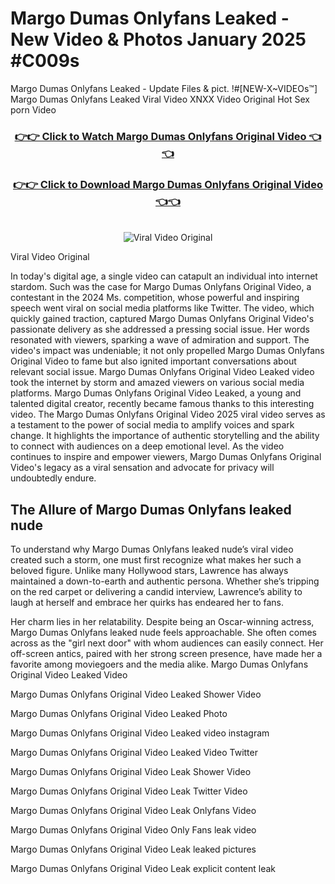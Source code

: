 # Margo Dumas Onlyfans Leaked - New Video & Photos January 2025 #C009s

Margo Dumas Onlyfans Leaked - Update Files & pict. !#[NEW-X~VIDEOs™] Margo Dumas Onlyfans Leaked Viral Video XNXX Video Original Hot Sex porn Video
<br>
<div align="center">
<h3><a href="https://links2leaks.com?utm_source=margodumas&utm_medium=gitlong" rel="nofollow">👉👉 Click to Watch Margo Dumas Onlyfans Original Video 👈👈</a></h3>
<h3><a href="https://links2leaks.com?utm_source=margodumas&utm_medium=gitlong" rel="nofollow">👉👉 Click to Download Margo Dumas Onlyfans Original Video 👈👈</a></h3>
<br>
<a href="https://links2leaks.com?utm_source=margodumas&utm_medium=gitlong" rel="nofollow"><img src="https://i.ibb.co/Gkj2r4b/banner.png" alt="Viral Video Original" style="max-width: 100%; display: inline-block;" data-target="animated-image.originalImage"></a>
</div>

Viral Video Original

In today's digital age, a single video can catapult an individual into internet stardom. Such was the case for Margo Dumas Onlyfans Original Video, a contestant in the 2024 Ms. competition, whose powerful and inspiring speech went viral on social media platforms like Twitter.
The video, which quickly gained traction, captured Margo Dumas Onlyfans Original Video's passionate delivery as she addressed a pressing social issue. Her words resonated with viewers, sparking a wave of admiration and support. The video's impact was undeniable; it not only propelled Margo Dumas Onlyfans Original Video to fame but also ignited important conversations about relevant social issue.
Margo Dumas Onlyfans Original Video Leaked video took the internet by storm and amazed viewers on various social media platforms. Margo Dumas Onlyfans Original Video Leaked, a young and talented digital creator, recently became famous thanks to this interesting video.
The Margo Dumas Onlyfans Original Video 2025 viral video serves as a testament to the power of social media to amplify voices and spark change. It highlights the importance of authentic storytelling and the ability to connect with audiences on a deep emotional level. As the video continues to inspire and empower viewers, Margo Dumas Onlyfans Original Video's legacy as a viral sensation and advocate for privacy will undoubtedly endure.

<h2>The Allure of Margo Dumas Onlyfans leaked nude</h2>


To understand why Margo Dumas Onlyfans leaked nude’s viral video created such a storm, one must first recognize what makes her such a beloved figure. Unlike many Hollywood stars, Lawrence has always maintained a down-to-earth and authentic persona. Whether she’s tripping on the red carpet or delivering a candid interview, Lawrence’s ability to laugh at herself and embrace her quirks has endeared her to fans.

Her charm lies in her relatability. Despite being an Oscar-winning actress, Margo Dumas Onlyfans leaked nude feels approachable. She often comes across as the "girl next door" with whom audiences can easily connect. Her off-screen antics, paired with her strong screen presence, have made her a favorite among moviegoers and the media alike.
Margo Dumas Onlyfans Original Video Leaked Video

Margo Dumas Onlyfans Original Video Leaked Shower Video

Margo Dumas Onlyfans Original Video Leaked Photo

Margo Dumas Onlyfans Original Video Leaked video instagram

Margo Dumas Onlyfans Original Video Leaked Video Twitter

Margo Dumas Onlyfans Original Video Leak Shower Video

Margo Dumas Onlyfans Original Video Leak Twitter Video

Margo Dumas Onlyfans Original Video Leak Onlyfans Video

Margo Dumas Onlyfans Original Video Only Fans leak video

Margo Dumas Onlyfans Original Video Leak leaked pictures

Margo Dumas Onlyfans Original Video Leak explicit content leak